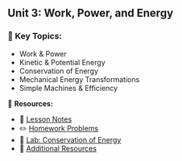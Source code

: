 ## **Unit 3: Work, Power, and Energy**
### 📌 Key Topics:
- Work & Power
- Kinetic & Potential Energy
- Conservation of Energy
- Mechanical Energy Transformations
- Simple Machines & Efficiency

📂 **Resources:**
- 📖 [Lesson Notes](./03_work_power_energy/lesson_notes.md)
- ✏️ [Homework Problems](./03_work_power_energy/homework.md)
- 🔬 [Lab: Conservation of Energy](./03_work_power_energy/lab_energy.md)
- 📑 [Additional Resources](./03_work_power_energy/resources.md)
